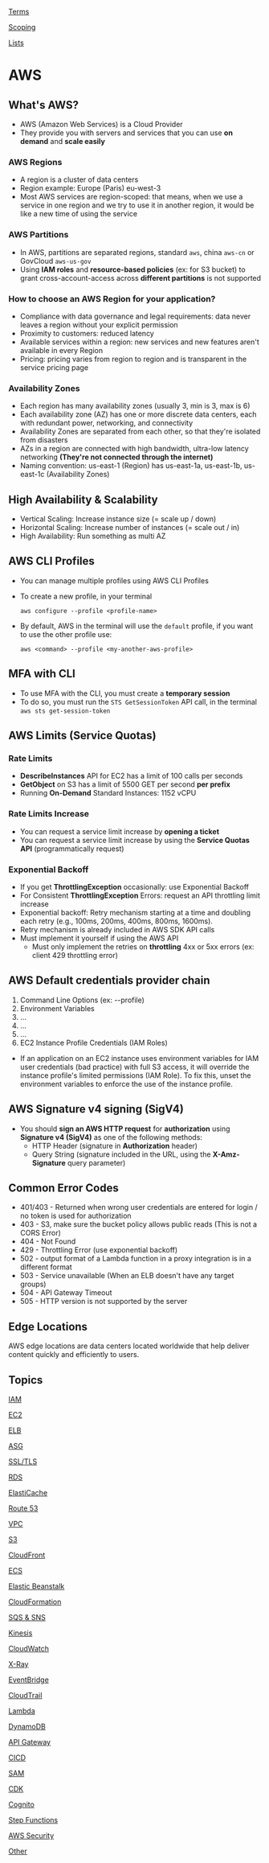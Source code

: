 [Terms](./terms.md)

[Scoping](./Scoping.md)

[Lists](./Lists.md)

# AWS

## What's AWS?

- AWS (Amazon Web Services) is a Cloud Provider
- They provide you with servers and services that you can use **on demand** and **scale easily**

### AWS Regions

- A region is a cluster of data centers
- Region example: Europe (Paris) eu-west-3
- Most AWS services are region-scoped: that means, when we use a service in one region and we try to use it in another region, it would be like a new time of using the service

### AWS Partitions

- In AWS, partitions are separated regions, standard `aws`, china `aws-cn` or GovCloud `aws-us-gov`
- Using **IAM roles** and **resource-based policies** (ex: for S3 bucket) to grant cross-account-access across **different partitions** is not supported

### How to choose an AWS Region for your application?

- Compliance with data governance and legal requirements: data never leaves a region without your explicit permission
- Proximity to customers: reduced latency
- Available services within a region: new services and new features aren't available in every Region
- Pricing: pricing varies from region to region and is transparent in the service pricing page

### Availability Zones

- Each region has many availability zones (usually 3, min is 3, max is 6)
- Each availability zone (AZ) has one or more discrete data centers, each with redundant power, networking, and connectivity
- Availability Zones are separated from each other, so that they're isolated from disasters
- AZs in a region are connected with high bandwidth, ultra-low latency networking **(They're not connected through the internet)**
- Naming convention: us-east-1 (Region) has us-east-1a, us-east-1b, us-east-1c (Availability Zones)

## High Availability & Scalability

- Vertical Scaling: Increase instance size (= scale up / down)
- Horizontal Scaling: Increase number of instances (= scale out / in)
- High Availability: Run something as multi AZ

## AWS CLI Profiles

- You can manage multiple profiles using AWS CLI Profiles
- To create a new profile, in your terminal

  `aws configure --profile <profile-name>`

- By default, AWS in the terminal will use the `default` profile, if you want to use the other profile use:

  `aws <command> --profile <my-another-aws-profile>`

## MFA with CLI

- To use MFA with the CLI, you must create a **temporary session**
- To do so, you must run the `STS GetSessionToken` API call, in the terminal `aws sts get-session-token`

## AWS Limits (Service Quotas)

### Rate Limits

- **DescribeInstances** API for EC2 has a limit of 100 calls per seconds
- **GetObject** on S3 has a limit of 5500 GET per second **per prefix**
- Running **On-Demand** Standard Instances: 1152 vCPU

### Rate Limits Increase

- You can request a service limit increase by **opening a ticket**
- You can request a service limit increase by using the **Service Quotas API** (programmatically request)

### Exponential Backoff

- If you get **ThrottlingException** occasionally: use Exponential Backoff
- For Consistent **ThrottlingException** Errors: request an API throttling limit increase
- Exponential backoff: Retry mechanism starting at a time and doubling each retry (e.g., 100ms, 200ms, 400ms, 800ms, 1600ms).
- Retry mechanism is already included in AWS SDK API calls
- Must implement it yourself if using the AWS API
  - Must only implement the retries on **throttling** 4xx or 5xx errors (ex: client 429 throttling error)

## AWS Default credentials provider chain

1. Command Line Options (ex: --profile)
2. Environment Variables
3. ...
4. ...
5. ...
6. EC2 Instance Profile Credentials (IAM Roles)

- If an application on an EC2 instance uses environment variables for IAM user credentials (bad practice) with full S3 access, it will override the instance profile's limited permissions (IAM Role). To fix this, unset the environment variables to enforce the use of the instance profile.

## AWS Signature v4 signing (SigV4)

- You should **sign an AWS HTTP request** for **authorization** using **Signature v4 (SigV4)** as one of the following methods:
  - HTTP Header (signature in **Authorization** header)
  - Query String (signature included in the URL, using the **X-Amz-Signature** query parameter)

## Common Error Codes

- 401/403 - Returned when wrong user credentials are entered for login / no token is used for authorization
- 403 - S3, make sure the bucket policy allows public reads (This is not a CORS Error)
- 404 - Not Found
- 429 - Throttling Error (use exponential backoff)
- 502 - output format of a Lambda function in a proxy integration is in a different format
- 503 - Service unavailable (When an ELB doesn't have any target groups)
- 504 - API Gateway Timeout
- 505 - HTTP version is not supported by the server

## Edge Locations

AWS edge locations are data centers located worldwide that help deliver content quickly and efficiently to users.

## Topics

[IAM](./IAM.md)

[EC2](./EC2.md)

[ELB](./ELB.md)

[ASG](./ASG.md)

[SSL/TLS](./SSL-TLS.md)

[RDS](./RDS.md)

[ElastiCache](./ElastiCache.md)

[Route 53](./Route%2053.md)

[VPC](./VPC.md)

[S3](./S3.md)

[CloudFront](./CloudFront.md)

[ECS](./ECS.md)

[Elastic Beanstalk](./ElasticBeanstalk.md)

[CloudFormation](./CloudFormation.md)

[SQS & SNS](./SQS&SNS.md)

[Kinesis](./Kinesis.md)

[CloudWatch](./CloudWatch.md)

[X-Ray](./xray.md)

[EventBridge](./EventBridge.md)

[CloudTrail](./CloudTrail.md)

[Lambda](./Lambda.md)

[DynamoDB](./DynamoDB.md)

[API Gateway](./APIGateway.md)

[CICD](./CICD.md)

[SAM](./SAM.md)

[CDK](./CDK.md)

[Cognito](./Cognito.md)

[Step Functions](./stepfunctions.md)

[AWS Security](./Security.md)

[Other](./Other.md)
